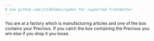 ```yaml
---
# See github.com/js13kGames/games for supported frontmatter
---
```

You are at a factory which is manufacturing articles and one of the box contains your Precious. If you catch the box containing the Precious you win else if you drop it you loose.